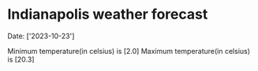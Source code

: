 # Indianapolis weather forecast 
Date: ['2023-10-23'] 

Minimum temperature(in celsius) is [2.0] 
Maximum temperature(in celsius) is [20.3]